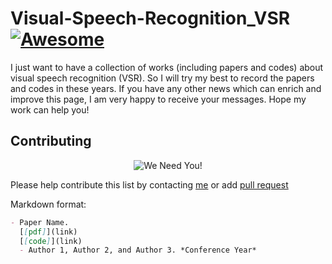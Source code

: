 # Visual-Speech-Recognition_VSR[![Awesome](https://awesome.re/badge.svg)](https://awesome.re)

I just want to have a collection of works (including papers and codes) about visual speech recognition (VSR).
So I will try my best to record the papers and codes in these years. If you have any other news which can enrich and improve this page, 
I am very happy to receive your messages. Hope my work can help you!

## Contributing
<p align="center">
  <img src="http://cdn1.sportngin.com/attachments/news_article/7269/5172/needyou_small.jpg" alt="We Need You!">
</p>

Please help contribute this list by contacting [me](739314837@qq.com) or add [pull request](https://github.com/luomingshuang/Cross-Modal-Pretraining-in-BERT/pulls)

Markdown format:
```markdown
- Paper Name. 
  [[pdf]](link) 
  [[code]](link)
  - Author 1, Author 2, and Author 3. *Conference Year*
```
